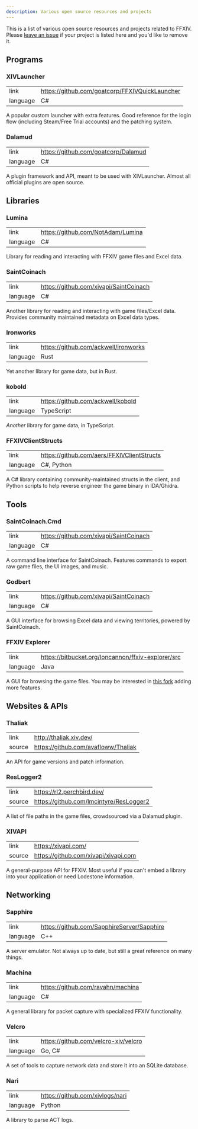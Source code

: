 ```yaml
---
description: Various open source resources and projects
---
```


This is a list of various open source resources and projects related to FFXIV. Please [leave an issue](https://github.com/xivdev/docs/issues) if your project is listed here and you'd like to remove it.

## Programs

### XIVLauncher

|          |                                                  |
|----------|--------------------------------------------------|
| link     | <https://github.com/goatcorp/FFXIVQuickLauncher> |
| language | C#                                               |

A popular custom launcher with extra features. Good reference for the login flow (including Steam/Free Trial accounts) and the patching system.

### Dalamud

|          |                                       |
|----------|---------------------------------------|
| link     | <https://github.com/goatcorp/Dalamud> |
| language | C#                                    |

A plugin framework and API, meant to be used with XIVLauncher. Almost all official plugins are open source.

## Libraries

### Lumina

|          |                                     |
|----------|-------------------------------------|
| link     | <https://github.com/NotAdam/Lumina> |
| language | C#                                  |

Library for reading and interacting with FFXIV game files and Excel data.

### SaintCoinach

|          |                                          |
|----------|------------------------------------------|
| link     | <https://github.com/xivapi/SaintCoinach> |
| language | C#                                       |

Another library for reading and interacting with game files/Excel data. Provides community maintained metadata on Excel data types.

### Ironworks

|          |                                        |
|----------|----------------------------------------|
| link     | <https://github.com/ackwell/ironworks> |
| language | Rust                                   |

Yet another library for game data, but in Rust.

### kobold

|          |                                     |
|----------|-------------------------------------|
| link     | <https://github.com/ackwell/kobold> |
| language | TypeScript                          |

*Another* library for game data, in TypeScript.

### FFXIVClientStructs

|          |                                              |
|----------|----------------------------------------------|
| link     | <https://github.com/aers/FFXIVClientStructs> |
| language | C#, Python                                   |

A C# library containing community-maintained structs in the client, and Python scripts to help reverse engineer the game binary in IDA/Ghidra.

## Tools

### SaintCoinach.Cmd

|          |                                          |
|----------|------------------------------------------|
| link     | <https://github.com/xivapi/SaintCoinach> |
| language | C#                                       |

A command line interface for SaintCoinach. Features commands to export raw game files, the UI images, and music.

### Godbert

|          |                                          |
|----------|------------------------------------------|
| link     | <https://github.com/xivapi/SaintCoinach> |
| language | C#                                       |

A GUI interface for browsing Excel data and viewing territories, powered by SaintCoinach.

### FFXIV Explorer

|          |                                                      |
|----------|------------------------------------------------------|
| link     | <https://bitbucket.org/Ioncannon/ffxiv-explorer/src> |
| language | Java                                                 |

A GUI for browsing the game files. You may be interested in [this fork](https://github.com/goaaats/ffxiv-explorer-fork/) adding more features.

## Websites & APIs

### Thaliak

|        |                                       |
|--------|---------------------------------------|
| link   | <http://thaliak.xiv.dev/>             |
| source | <https://github.com/avafloww/Thaliak> |

An API for game versions and patch information.

### ResLogger2

|        |                                           |
|--------|-------------------------------------------|
| link   | <https://rl2.perchbird.dev/>              |
| source | <https://github.com/lmcintyre/ResLogger2> |

A list of file paths in the game files, crowdsourced via a Dalamud plugin.

### XIVAPI

|        |                                        |
|--------|----------------------------------------|
| link   | <https://xivapi.com/>                  |
| source | <https://github.com/xivapi/xivapi.com> |

A general-purpose API for FFXIV. Most useful if you can't embed a library into your application or need Lodestone information.

## Networking

### Sapphire

|          |                                              |
|----------|----------------------------------------------|
| link     | <https://github.com/SapphireServer/Sapphire> |
| language | C++                                          |

A server emulator. Not always up to date, but still a great reference on many things.

### Machina

|          |                                     |
|----------|-------------------------------------|
| link     | <https://github.com/ravahn/machina> |
| language | C#                                  |

A general library for packet capture with specialized FFXIV functionality.

### Velcro

|          |                                        |
|----------|----------------------------------------|
| link     | <https://github.com/velcro-xiv/velcro> |
| language | Go, C#                                 |

A set of tools to capture network data and store it into an SQLite database.

### Nari

|          |                                   |
|----------|-----------------------------------|
| link     | <https://github.com/xivlogs/nari> |
| language | Python                            |

A library to parse ACT logs.
